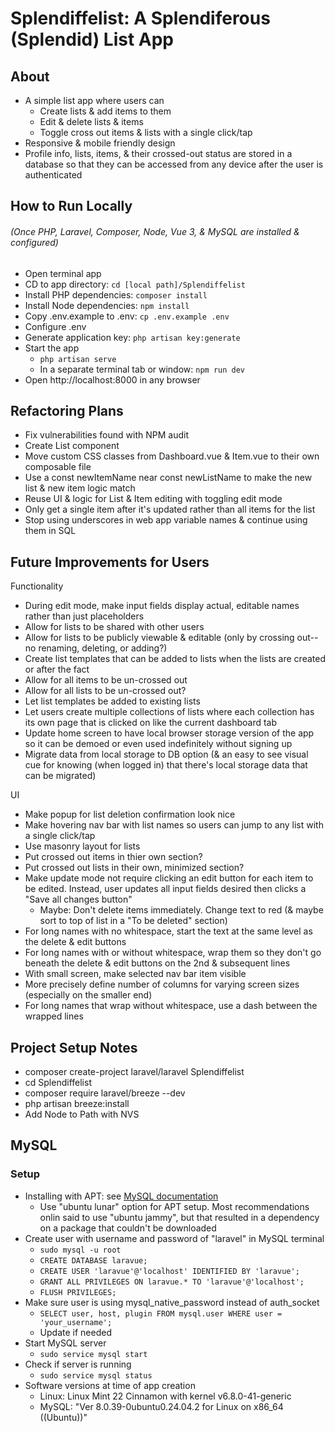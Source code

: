 # Splendiffelist: A Splendiferous (Splendid) List App

## About
- A simple list app where users can
    - Create lists & add items to them
    - Edit & delete lists & items
    - Toggle cross out items & lists with a single click/tap
- Responsive & mobile friendly design
- Profile info, lists, items, & their crossed-out status are stored in a database so that they can be accessed from any device after the user is authenticated

## How to Run Locally
###### (Once PHP, Laravel, Composer, Node, Vue 3, & MySQL are installed & configured)
- Open terminal app
- CD to app directory: `cd [local path]/Splendiffelist`
- Install PHP dependencies: `composer install`
- Install Node dependencies: `npm install`
- Copy .env.example to .env: `cp .env.example .env`
- Configure .env
- Generate application key: `php artisan key:generate`
- Start the app
    - `php artisan serve`
    - In a separate terminal tab or window: `npm run dev`
- Open http://localhost:8000 in any browser

## Refactoring Plans
- Fix vulnerabilities found with NPM audit
- Create List component
- Move custom CSS classes from Dashboard.vue & Item.vue to their own composable file
- Use a const newItemName near const newListName to make the new list & new item logic match
- Reuse UI & logic for List & Item editing with toggling edit mode
- Only get a single item after it's updated rather than all items for the list
- Stop using underscores in web app variable names & continue using them in SQL

## Future Improvements for Users
Functionality
- During edit mode, make input fields display actual, editable names rather than just placeholders
- Allow for lists to be shared with other users
- Allow for lists to be publicly viewable & editable (only by crossing out--no renaming, deleting, or adding?)
- Create list templates that can be added to lists when the lists are created or after the fact
- Allow for all items to be un-crossed out
- Allow for all lists to be un-crossed out?
- Let list templates be added to existing lists
- Let users create multiple collections of lists where each collection has its own page that is clicked on like the current dashboard tab
- Update home screen to have local browser storage version of the app so it can be demoed or even used indefinitely without signing up
- Migrate data from local storage to DB option (& an easy to see visual cue for knowing (when logged in) that there's local storage data that can be migrated)

UI
- Make popup for list deletion confirmation look nice
- Make hovering nav bar with list names so users can jump to any list with a single click/tap
- Use masonry layout for lists
- Put crossed out items in thier own section?
- Put crossed out lists in their own, minimized section?
- Make update mode not require clicking an edit button for each item to be edited. Instead, user updates all input fields desired then clicks a "Save all changes button"
    - Maybe: Don't delete items immediately. Change text to red (& maybe sort to top of list in a "To be deleted" section)
- For long names with no whitespace, start the text at the same level as the delete & edit buttons
- For long names with or without whitespace, wrap them so they don't go beneath the delete & edit buttons on the 2nd & subsequent lines
- With small screen, make selected nav bar item visible
- More precisely define number of columns for varying screen sizes (especially on the smaller end)
- For long names that wrap without whitespace, use a dash between the wrapped lines

## Project Setup Notes
- composer create-project laravel/laravel Splendiffelist
- cd Splendiffelist
- composer require laravel/breeze --dev
- php artisan breeze:install
- Add Node to Path with NVS

## MySQL
### Setup
- Installing with APT: see [MySQL documentation](https://dev.mysql.com/doc/mysql-apt-repo-quick-guide/en/)
    - Use "ubuntu lunar" option for APT setup. Most recommendations onlin said to use "ubuntu jammy", but that resulted in a dependency on a package that couldn't be downloaded
- Create user with username and password of "laravel" in MySQL terminal
    - `sudo mysql -u root`
    - `CREATE DATABASE laravue;`
    - `CREATE USER 'laravue'@'localhost' IDENTIFIED BY 'laravue';`
    - `GRANT ALL PRIVILEGES ON laravue.* TO 'laravue'@'localhost';`
    - `FLUSH PRIVILEGES;`
- Make sure user is using mysql_native_password instead of auth_socket
    - `SELECT user, host, plugin FROM mysql.user WHERE user = 'your_username';`
    - Update if needed
- Start MySQL server
    - `sudo service mysql start`
- Check if server is running
    - `sudo service mysql status`
- Software versions at time of app creation
    - Linux: Linux Mint 22 Cinnamon with kernel v6.8.0-41-generic
    - MySQL: "Ver 8.0.39-0ubuntu0.24.04.2 for Linux on x86_64 ((Ubuntu))"
